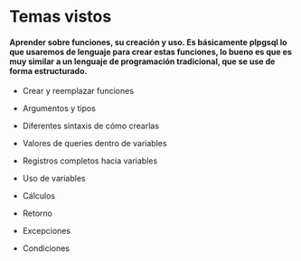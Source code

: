 # Temas vistos

#### Aprender sobre funciones, su creación y uso. Es básicamente plpgsql lo que usaremos de lenguaje para crear estas funciones, lo bueno es que es muy similar a un lenguaje de programación tradicional, que se use de forma estructurado.

- Crear y reemplazar funciones

- Argumentos y tipos

- Diferentes sintaxis de cómo crearlas

- Valores de queries dentro de variables

- Registros completos hacia variables

- Uso de variables

- Cálculos

- Retorno

- Excepciones

- Condiciones
